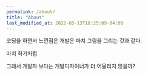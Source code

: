 ```yaml
---
permalink: /about/
title: "About"
last_modified_at: 2022-03-13T18:25:09-04:00
---
```


코딩을 하면서 느낀점은 개발은 마치 그림을 그리는 것과 같다.

마치 화가처럼

그래서 개발자 보다는 개발디자이너가 더 어울리지 않을까?
